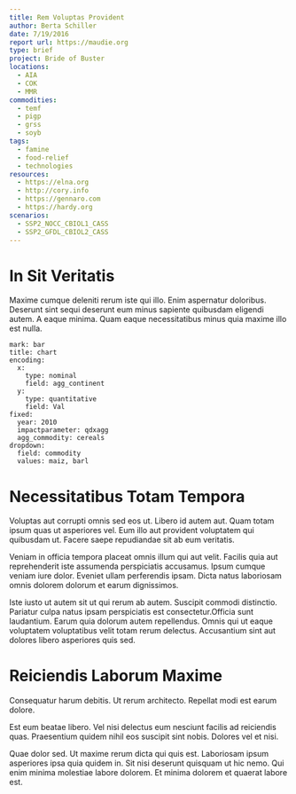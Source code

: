 ```yaml
---
title: Rem Voluptas Provident
author: Berta Schiller
date: 7/19/2016
report url: https://maudie.org
type: brief
project: Bride of Buster
locations:
  - AIA
  - COK
  - MMR
commodities:
  - temf
  - pigp
  - grss
  - soyb
tags:
  - famine
  - food-relief
  - technologies
resources:
  - https://elna.org
  - http://cory.info
  - https://gennaro.com
  - https://hardy.org
scenarios:
  - SSP2_NOCC_CBIOL1_CASS
  - SSP2_GFDL_CBIOL2_CASS
---
```

# In Sit Veritatis
Maxime cumque deleniti rerum iste qui illo. Enim aspernatur doloribus. Deserunt sint sequi deserunt eum minus sapiente quibusdam eligendi autem. A eaque minima. Quam eaque necessitatibus minus quia maxime illo est nulla.

```vis
mark: bar
title: chart
encoding:
  x:
    type: nominal
    field: agg_continent
  y:
    type: quantitative
    field: Val
fixed:
  year: 2010
  impactparameter: qdxagg
  agg_commodity: cereals
dropdown:
  field: commodity
  values: maiz, barl
```

# Necessitatibus Totam Tempora
Voluptas aut corrupti omnis sed eos ut. Libero id autem aut. Quam totam ipsum quas ut asperiores vel. Eum illo aut provident voluptatem qui quibusdam ut. Facere saepe repudiandae sit ab eum veritatis.
 Veniam in officia tempora placeat omnis illum qui aut velit. Facilis quia aut reprehenderit iste assumenda perspiciatis accusamus. Ipsum cumque veniam iure dolor. Eveniet ullam perferendis ipsam. Dicta natus laboriosam omnis dolorem dolorum et earum dignissimos.
 Iste iusto ut autem sit ut qui rerum ab autem. Suscipit commodi distinctio. Pariatur culpa natus ipsam perspiciatis est consectetur.Officia sunt laudantium. Earum quia dolorum autem repellendus. Omnis qui ut eaque voluptatem voluptatibus velit totam rerum delectus. Accusantium sint aut dolores libero asperiores quis sed.

# Reiciendis Laborum Maxime
Consequatur harum debitis. Ut rerum architecto. Repellat modi est earum dolore.
 Est eum beatae libero. Vel nisi delectus eum nesciunt facilis ad reiciendis quas. Praesentium quidem nihil eos suscipit sint nobis. Dolores vel et nisi.
 Quae dolor sed. Ut maxime rerum dicta qui quis est. Laboriosam ipsum asperiores ipsa quia quidem in. Sit nisi deserunt quisquam ut hic nemo. Qui enim minima molestiae labore dolorem. Et minima dolorem et quaerat labore est.
